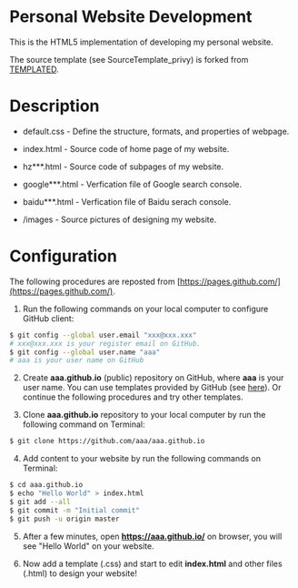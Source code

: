# Personal Website Development

This is the HTML5 implementation of developing my personal website. 

The source template (see SourceTemplate_privy) is forked from [TEMPLATED](http://templated.co).

# Description

* default.css     -  Define the structure, formats, and properties of webpage.

* index.html      -  Source code of home page of my website.

* hz***.html      -  Source code of subpages of my website.

* google***.html  -  Verfication file of Google search console.

* baidu***.html   -  Verfication file of Baidu serach console.

* /images         -  Source pictures of designing my website.

# Configuration

The following procedures are reposted from [https://pages.github.com/](https://pages.github.com/).

1. Run the following commands on your local computer to configure GitHub client:
```bash
$ git config --global user.email "xxx@xxx.xxx"
# xxx@xxx.xxx is your register email on GitHub.
$ git config --global user.name "aaa"
# aaa is your user name on GitHub
```

2. Create __aaa.github.io__ (public) repository on GitHub, where __aaa__ is your user name. You can use templates provided by GitHub (see [here](https://blog.csdn.net/renfufei/article/details/37725057)). Or continue the following procedures and try other templates.

3. Clone __aaa.github.io__ repository to your local computer by run the following command on Terminal:
```bash
$ git clone https://github.com/aaa/aaa.github.io
```

4. Add content to your website by run the following commands on Terminal:
```bash
$ cd aaa.github.io
$ echo "Hello World" > index.html
$ git add --all
$ git commit -m "Initial commit"
$ git push -u origin master
```

5. After a few minutes, open __https://aaa.github.io/__ on browser, you will see "Hello World" on your website.

6. Now add a template (.css) and start to edit __index.html__ and other files (.html) to design your website!

